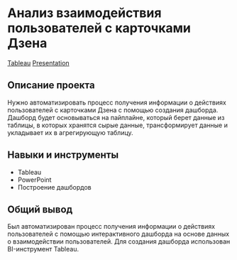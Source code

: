 # Анализ взаимодействия пользователей с карточками Дзена

[Tableau](https://public.tableau.com/app/profile/mikhail2247/viz/6_16648057006580/Dashboard1?publish=yes)  [Presentation](https://github.com/MSH77/Portfolio/blob/main/06%20Project%20/%D0%90%D0%BD%D0%B0%D0%BB%D0%B8%D0%B7%20%D0%B2%D0%B7%D0%B0%D0%B8%D0%BC%D0%BE%D0%B4%D0%B5%D0%B9%D1%81%D1%82%D0%B2%D0%B8%D0%B9%20%D0%BF%D0%BE%D0%BB%D1%8C%D0%B7%D0%BE%D0%B2%D0%B0%D1%82%D0%B5%D0%BB%D0%B5%D0%B9%20%D1%81%20%D0%BA%D0%B0%D1%80%D1%82%D0%BE%D1%87%D0%BA%D0%B0%D0%BC%D0%B8%20%D0%94%D0%B7%D0%B5%D0%BD%D0%B0.pdf)

## Описание проекта

Нужно автоматизировать процесс получения информации о действиях пользователей с карточками Дзена с помощью создания дашборда. Дашборд будет основываться на пайплайне, который берет данные из таблицы, в которых хранятся сырые данные, трансформирует данные и укладывает их в агрегирующую таблицу.

## Навыки и инструменты

- Tableau
- PowerPoint
- Построение дашбордов

## Общий вывод

Был автоматизирован процесс получения информации о действиях пользователей с помощью интерактивного дашборда на основе данных о взаимодействии пользователей. Для создания дашборда использован BI-инструмент Tableau.
